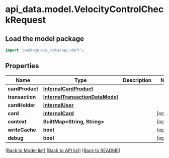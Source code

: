 # api_data.model.VelocityControlCheckRequest

## Load the model package
```dart
import 'package:api_data/api.dart';
```

## Properties
Name | Type | Description | Notes
------------ | ------------- | ------------- | -------------
**cardProduct** | [**InternalCardProduct**](InternalCardProduct.md) |  | 
**transaction** | [**InternalTransactionDataModel**](InternalTransactionDataModel.md) |  | 
**cardHolder** | [**InternalUser**](InternalUser.md) |  | 
**card** | [**InternalCard**](InternalCard.md) |  | [optional] 
**context** | **BuiltMap&lt;String, String&gt;** |  | [optional] 
**writeCache** | **bool** |  | [optional] 
**debug** | **bool** |  | [optional] 

[[Back to Model list]](../README.md#documentation-for-models) [[Back to API list]](../README.md#documentation-for-api-endpoints) [[Back to README]](../README.md)


